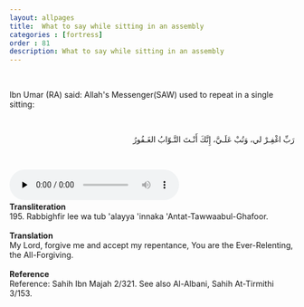 ```yaml
---
layout: allpages
title:  What to say while sitting in an assembly
categories : [fortress]
order : 81
description: What to say while sitting in an assembly
---
```


&nbsp;

<div class="extra">
Ibn Umar (RA) said: Allah's Messenger(SAW) used to repeat in a single sitting:

</div>

&nbsp;
<div class="arabictext" dir="RTL">

رَبِّ اغْفِـرْ لي، وَتُبْ عَلَـيَّ، إِنَّكَ أَنْـتَ التَّـوّابُ الغَـفُورُ

</div>

&nbsp;


<audio controls  preload="none">
  <source src="{{ site.baseurl }}/audio/fortress/195.mp3" type="audio/mpeg">
Your browser does not support the audio element.
</audio>
 &nbsp;

<div class="duaextra" tabindex="0"> <div onclick = "void(0)"><strong>Transliteration</strong></div> <div class="extra">
195. Rabbighfir lee wa tub 'alayya 'innaka 'Antat-Tawwaabul-Ghafoor.

</div> </div> &nbsp; <div class="duaextra" tabindex="0"> <div onclick = "void(0)"><strong>Translation</strong></div> <div class="extra">
My Lord, forgive me and accept my repentance, You are the Ever-Relenting, the All-Forgiving.

</div> </div> &nbsp; <div class="duaextra" tabindex="0"> <div onclick = "void(0)"><strong>Reference</strong></div> <div class="extra">
Reference: Sahih Ibn Majah 2/321. See also Al-Albani, Sahih At-Tirmithi 3/153.

</div> </div>
